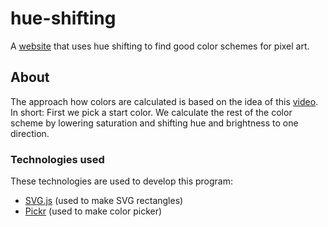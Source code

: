 # hue-shifting
A [website](https://rayo3.github.io/hue-shifting/) that uses hue shifting to find good color schemes for pixel art.

## About
The approach how colors are calculated is based on the idea of this [video](https://www.youtube.com/watch?v=QhgSM_tnPM4).
In short: First we pick a start color. We calculate the rest of the color scheme by lowering saturation and shifting hue and brightness to one direction.

### Technologies used
These technologies are used to develop this program:
- [SVG.js](https://github.com/svgdotjs/svg.js) (used to make SVG rectangles)
- [Pickr](https://github.com/Simonwep/pickr) (used to make color picker)
